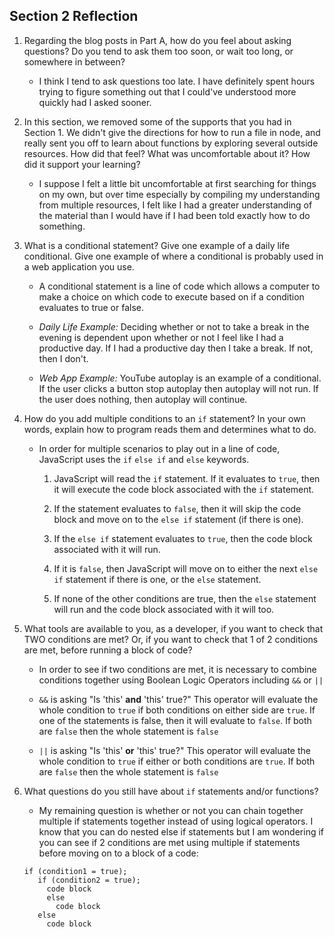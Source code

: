 ## Section 2 Reflection

1. Regarding the blog posts in Part A, how do you feel about asking questions? Do you tend to ask them too soon, or wait too long, or somewhere in between?

   * I think I tend to ask questions too late. I have definitely spent hours trying to figure something out that I could've understood more quickly had I asked sooner.


1. In this section, we removed some of the supports that you had in Section 1. We didn't give the directions for how to run a file in node, and really sent you off to learn about functions by exploring several outside resources. How did that feel? What was uncomfortable about it? How did it support your learning?

   * I suppose I felt a little bit uncomfortable at first searching for things on my own, but over time especially by compiling my understanding from multiple resources, I felt like I had a greater understanding of the material than I would have if I had been told exactly how to do something.


1. What is a conditional statement? Give one example of a daily life conditional. Give one example of where a conditional is probably used in a web application you use.

   * A conditional statement is a line of code which allows a computer to make a choice on which code to execute based on if a condition evaluates to true or false.

   * _Daily Life Example:_ Deciding whether or not to take a break in the evening is dependent upon whether or not I feel like I had a productive day. If I had a productive day then I take a break. If not, then I don't.

   * _Web App Example:_ YouTube autoplay is an example of a conditional. If the user clicks a button stop autoplay then autoplay will not run. If the user does nothing, then autoplay will continue.

1. How do you add multiple conditions to an `if` statement? In your own words, explain how to program reads them and determines what to do.

   * In order for multiple scenarios to play out in a line of code, JavaScript uses the `if` `else if` and `else` keywords.

      1. JavaScript will read the `if` statement. If it evaluates to `true`, then it will execute the code block associated with the `if` statement.

      1. If the statement evaluates to `false`, then it will skip the code block and move on to the `else if` statement (if there is one).

      1. If the `else if` statement evaluates to `true`, then the code block associated with it will run.

      1. If it is `false`, then JavaScript will move on to either the next `else if` statement if there is one, or the `else` statement.

      1. If none of the other conditions are true, then the `else` statement will run and the code block associated with it will too.


1. What tools are available to you, as a developer, if you want to check that TWO conditions are met? Or, if you want to check that 1 of 2 conditions are met, before running a block of code?

   * In order to see if two conditions are met, it is necessary to combine conditions together using Boolean Logic Operators including `&&` or `||`

   * `&&` is asking "Is 'this' **and** 'this' true?" This operator will evaluate the whole condition to `true` if both conditions on either side are `true`. If one of the statements is false, then it will evaluate to `false`. If both are `false` then the whole statement is `false`

   * `||` is asking "Is 'this' **or** 'this' true?" This operator will evaluate the whole condition to `true` if either or both conditions are `true`. If both are `false` then the whole statement is `false`

1. What questions do you still have about `if` statements and/or functions?

   * My remaining question is whether or not you can chain together multiple if statements together instead of using logical operators. I know that you can do nested else if statements but I am wondering if you can see if 2 conditions are met using multiple if statements before moving on to a block of a code:
   ```
   if (condition1 = true);
      if (condition2 = true);
        code block
        else
          code block
      else
        code block
```       
